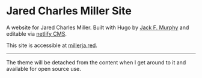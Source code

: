 # Jared Charles Miller Site

A website for Jared Charles Miller. Built with Hugo by [Jack F. Murphy](https://jack.engineering) and editable via [netlify CMS](https://www.netlifycms.org). 

This site is accessible at [millerja.red](https://millerja.red).

---
The theme will be detached from the content when I get around to it and available for open source use.